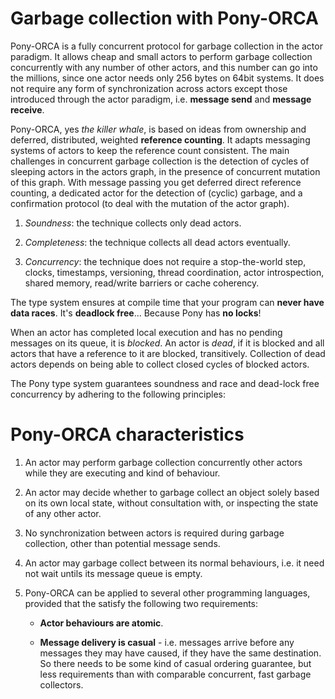 # Garbage collection with Pony-ORCA

Pony-ORCA is a fully concurrent protocol for garbage collection in the
actor paradigm. It allows cheap and small actors to perform garbage
collection concurrently with any number of other actors, and this
number can go into the millions, since one actor needs only 256 bytes
on 64bit systems. It does not require any form of synchronization
across actors except those introduced through the actor paradigm,
i.e. **message send** and **message receive**.

Pony-ORCA, yes _the killer whale_, is based on ideas from ownership
and deferred, distributed, weighted **reference counting**. It adapts
messaging systems of actors to keep the reference count
consistent. The main challenges in concurrent garbage collection is
the detection of cycles of sleeping actors in the actors graph, in the
presence of concurrent mutation of this graph. With message passing
you get deferred direct reference counting, a dedicated actor for the
detection of (cyclic) garbage, and a confirmation protocol (to deal
with the mutation of the actor graph).

1. _Soundness_: the technique collects only dead actors.

2. _Completeness_: the technique collects all dead actors eventually.

3. _Concurrency_: the technique does not require a stop-the-world
   step, clocks, timestamps, versioning, thread coordination, actor
   introspection, shared memory, read/write barriers or cache
   coherency.

The type system ensures at compile time that your program can **never have data races**.
It's **deadlock free**... Because Pony has **no locks**!

When an actor has completed local execution and has no pending
messages on its queue, it is _blocked_. An actor is _dead_, if it is
blocked and all actors that have a reference to it are blocked,
transitively. Collection of dead actors depends on being able to
collect closed cycles of blocked actors.

The Pony type system guarantees soundness and race and dead-lock
free concurrency by adhering to the following principles:

# Pony-ORCA characteristics

1. An actor may perform garbage collection concurrently other actors
   while they are executing and kind of behaviour.

2. An actor may decide whether to garbage collect an object solely
   based on its own local state, without consultation with, or
   inspecting the state of any other actor.

3. No synchronization between actors is required during garbage
   collection, other than potential message sends.

4. An actor may garbage collect between its normal behaviours, i.e. it
   need not wait untils its message queue is empty.

5. Pony-ORCA can be applied to several other programming languages,
   provided that the satisfy the following two requirements:

    * **Actor behaviours are atomic**.

    * **Message delivery is casual** - i.e. messages arrive before any
  messages they may have caused, if they have the same destination. So
  there needs to be some kind of casual ordering guarantee, but less
  requirements than with comparable concurrent, fast garbage
  collectors.


